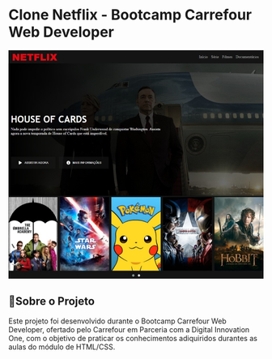 # Clone Netflix - Bootcamp Carrefour Web Developer

![Projeto](./img/capa-readme.jpeg)

## 🤚Sobre o Projeto

Este projeto foi desenvolvido durante o Bootcamp Carrefour Web Developer, ofertado pelo Carrefour em Parceria com a Digital Innovation One, com o objetivo de praticar os conhecimentos adiquiridos durantes as aulas do módulo de HTML/CSS.
